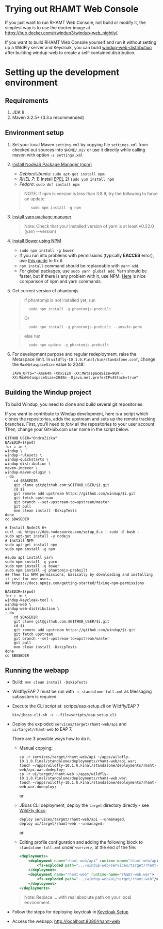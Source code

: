 Trying out RHAMT Web Console
=====================

If you just want to run RHAMT Web Console, not build or modify it, the simplest way is to use the docker image at https://hub.docker.com/r/windup3/windup-web_nightly/.

If you want to build RHAMT Web Console yourself and run it without setting up a WildFly server and Keycloak, you can build [windup-web-distribution](https://github.com/windup/windup-web-distribution) after building windup-web to create a self-contained distribution.


Setting up the development environment
======================================

Requirements
-------------

1. JDK 8
2. Maven 3.2.5+ (3.3.x recommended)

Environment setup
-----------------
1. Set your local Maven `setting.xml` by copying file `settings.xml` from checked out sources into `$HOME/.m2/` or use it directly while calling maven with option `-s settings.xml`

2. [Install NodeJS Package Manager (npm)](https://nodejs.org/en/download/package-manager/)
   * _Debian/Ubuntu_: `sudo apt-get install npm`
   * _RHEL 7_: 1) Install [EPEL](https://fedoraproject.org/wiki/EPEL/FAQ#How_can_I_install_the_packages_from_the_EPEL_software_repository.3F)  2) `sudo yum install npm`
   * _Fedora_: `sudo dnf install npm`

   > NOTE: If npm is version is less than 3.8.8, try the following to force an update:
   >
   >        sudo npm install -g npm

3. [Install yarn package manager](https://yarnpkg.com/en/)

   > Note: Check that your installed version of yarn is at least v0.22.0 (yarn --version)

4. [Install Bower using NPM](http://bower.io/#install-bower)
    * `sudo npm install -g bower`
    * If you run into problems with permissions (typically **EACCES** error), use [this guide](https://docs.npmjs.com/getting-started/fixing-npm-permissions)
      to fix it.
    * `npm install` command should be replaceable with `yarn add`.
    * For global packages, use 
        `sudo yarn global add`. Yarn should be faster, but if there is any problem with it, use NPM.
         [Here](https://shift.infinite.red/npm-vs-yarn-cheat-sheet-8755b092e5cc#.pshfjyfo0) is nice comparison of npm and yarn commands.

5. Get current version of phantomjs
    
    > 
    > if phantomjs is not installed yet, run 
    >    
    >       sudo npm install -g phantomjs-prebuilt
    >
    > Or
    > 
    >       sudo npm install -g phantomjs-prebuilt --unsafe-perm
    
    > 
    > else run
    >
    >       sudo npm update -g phantomjs-prebuilt

6. For development purpose and regular redeployment, raise the Metaspace limit.
    In `wildfly-10.1.0.Final/bin/standalone.conf`, change the `MaxMetaspaceSize` value to 2048:

    ```
    JAVA_OPTS="-Xms64m -Xmx512m -XX:MetaspaceSize=96M -XX:MaxMetaspaceSize=2048m -Djava.net.preferIPv4Stack=true"
    ```


Building the Windup project
---------------------------

To build Windup, you need to clone and build several git repositories:

If you want to contribute to Windup development,
here is a script which clones the repositories, adds the upstream and sets up the remote tracking branches.
First, you'll need to _fork_ all the repositories to your user account.
Then, change your GitHub.com user name in the script below.

```
GITHUB_USER="OndraZizka"
BASEDIR=$(pwd)
for i in \
windup \
windup-rulesets \
windup-quickstarts \
windup-distribution \
maven-indexer \
windup-maven-plugin \
; do 
    cd $BASEDIR
    git clone git@github.com:$GITHUB_USER/$i.git
    cd $i
    git remote add upstream https://github.com/windup/$i.git
    git fetch upstream
    git branch --set-upstream-to=upstream/master
    git pull
    mvn clean install -DskipTests
done
cd $BASEDIR

# Install NodeJS 6+
curl -sL https://deb.nodesource.com/setup_8.x | sudo -E bash -
sudo apt-get install -y nodejs
# Install NPM
sudo apt-get install npm
sudo npm install -g npm

#sudo apt install yarn
sudo npm install -g yarn
sudo npm install -g bower
sudo npm install -g phantomjs-prebuilt
## Then fix NPM permissions, basically by downloading and installing it just for one user…
## https://docs.npmjs.com/getting-started/fixing-npm-permissions

BASEDIR=$(pwd)
for i in \
windup-keycloak-tool \
windup-web \
windup-web-distribution \
; do 
    cd $BASEDIR
    git clone git@github.com:$GITHUB_USER/$i.git
    cd $i
    git remote add upstream https://github.com/windup/$i.git
    git fetch upstream
    git branch --set-upstream-to=upstream/master
    git pull
    mvn clean install -DskipTests
done
cd $BASEDIR
```


Running the webapp
------------------

- Build: `mvn clean install -DskipTests`
- Wildfly/EAP 7 must be run with `-c standalone-full.xml` as Messaging subsystem is required.
- Execute the CLI script at: scripts/eap-setup.cli on Wildfly/EAP 7

    `bin/jboss-cli.sh -c --file=scripts/eap-setup.cli`

- Deploy the exploded `services/target/rhamt-web/api` and `ui/target/rhamt-web` to EAP 7.

    There are 3 possible ways how to do it.

    - Manual copying:

        ```
        cp -r services/target/rhamt-web/api ~/apps/wildfly-10.1.0.Final/standalone/deployments/rhamt-web/api.war;
        touch ~/apps/wildfly-10.1.0.Final/standalone/deployments/rmaht-web/api.war.dodeploy;
        cp -r ui/target/rhamt-web ~/apps/wildfly-10.1.0.Final/standalone/deployments/rhamt-web.war;
        touch ~/apps/wildfly-10.1.0.Final/standalone/deployments/rhamt-web.war.dodeploy;
        ```

        or

    - JBoss CLI deployment, deploy the `target` directory directly - see [WildFly docs](https://docs.jboss.org/author/display/WFLY10/Application+deployment#Applicationdeployment-UnmanagedDeployments):

        ```
        deploy services/target/rhamt-web/api --unmanaged;
        deploy ui/target/rhamt-web --unmanaged;
        ```

        or

    - Editing profile configuration and adding the following block to `standalone-full.xml` under `<server>`, at the end of the file:

        ```xml
        <deployments>
            <deployment name="rhamt-web/api" runtime-name="rhamt-web/api.war">
                <fs-exploded path=".../windup-web/services/target/rhamt-web/api"/>
            </deployment>
            <deployment name="rhamt-web" runtime-name="rhamt-web.war">
                <fs-exploded path=".../windup-web/ui/target/rhamt-web"/>
            </deployment>
        </deployments>
        ```
    > Note: Replace ... with real absolute path on your local environment.

- Follow the steps for deploying keycloak in [Keycloak Setup](./KEYCLOAK-SETUP.md)
- Access the webapp: <http://localhost:8080/rhamt-web>
